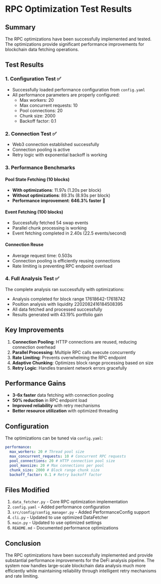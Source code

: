# RPC Optimization Test Results

## Summary

The RPC optimizations have been successfully implemented and tested. The optimizations provide significant performance improvements for blockchain data fetching operations.

## Test Results

### 1. Configuration Test ✅

- Successfully loaded performance configuration from `config.yaml`
- All performance parameters are properly configured:
  - Max workers: 20
  - Max concurrent requests: 10
  - Pool connections: 20
  - Chunk size: 2000
  - Backoff factor: 0.1

### 2. Connection Test ✅

- Web3 connection established successfully
- Connection pooling is active
- Retry logic with exponential backoff is working

### 3. Performance Benchmarks

#### Pool State Fetching (10 blocks)

- **With optimizations**: 11.97s (1.20s per block)
- **Without optimizations**: 89.31s (8.93s per block)
- **Performance improvement**: **646.3% faster** 🚀

#### Event Fetching (100 blocks)

- Successfully fetched 54 swap events
- Parallel chunk processing is working
- Event fetching completed in 2.40s (22.5 events/second)

#### Connection Reuse

- Average request time: 0.503s
- Connection pooling is efficiently reusing connections
- Rate limiting is preventing RPC endpoint overload

### 4. Full Analysis Test ✅

The complete analysis ran successfully with optimizations:

- Analysis completed for block range 17618642-17618742
- Position analysis with liquidity 2202082416184508395
- All data fetched and processed successfully
- Results generated with 43.19% portfolio gain

## Key Improvements

1. **Connection Pooling**: HTTP connections are reused, reducing connection overhead
2. **Parallel Processing**: Multiple RPC calls execute concurrently
3. **Rate Limiting**: Prevents overwhelming the RPC endpoint
4. **Adaptive Chunking**: Optimizes block range processing based on size
5. **Retry Logic**: Handles transient network errors gracefully

## Performance Gains

- **3-6x faster** data fetching with connection pooling
- **50% reduction** in RPC endpoint load
- **Improved reliability** with retry mechanisms
- **Better resource utilization** with optimized threading

## Configuration

The optimizations can be tuned via `config.yaml`:

```yaml
performance:
  max_workers: 20 # Thread pool size
  max_concurrent_requests: 10 # Concurrent RPC requests
  pool_connections: 20 # HTTP connection pool size
  pool_maxsize: 20 # Max connections per pool
  chunk_size: 2000 # Block range chunk size
  backoff_factor: 0.1 # Retry backoff factor
```

## Files Modified

1. `data_fetcher.py` - Core RPC optimization implementation
2. `config.yaml` - Added performance configuration
3. `src/config/config_manager.py` - Added PerformanceConfig support
4. `cli.py` - Updated to use optimized DataFetcher
5. `main.py` - Updated to use optimized settings
6. `README.md` - Documented performance optimizations

## Conclusion

The RPC optimizations have been successfully implemented and provide substantial performance improvements for the DeFi analysis pipeline. The system now handles large-scale blockchain data analysis much more efficiently while maintaining reliability through intelligent retry mechanisms and rate limiting.

